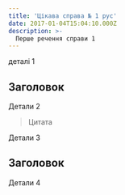 ```yaml
---
title: 'Цікава справа № 1 рус'
date: 2017-01-04T15:04:10.000Z
description: >-
  Перше речення справи 1
---
```


деталі 1

## Заголовок

Детали 2

>Цитата

Детали 3

## Заголовок

Детали 4

